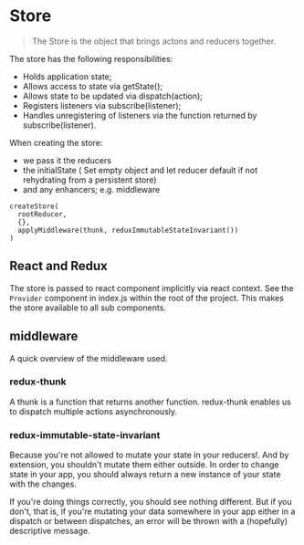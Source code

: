 # Store
<blockquote>
The Store is the object that brings actons and reducers together.
</blockquote>

The store has the following responsibilities:

* Holds application state;
* Allows access to state via getState();
* Allows state to be updated via dispatch(action);
* Registers listeners via subscribe(listener);
* Handles unregistering of listeners via the function returned by subscribe(listener).

When creating the store:
* we pass it the reducers
* the initialState ( Set empty object and let reducer default if not rehydrating from a persistent store)
* and any enhancers; e.g. middleware

```
createStore(
  rootReducer,
  {},
  applyMiddleware(thunk, reduxImmutableStateInvariant())
)
```

## React and Redux
The store is passed to react component implicitly via react context. See the `Provider` component in  index.js within the root of the project. This makes the store available to all sub components.

## middleware

A quick overview of the middleware used.

### redux-thunk
A thunk is a function that returns another function. redux-thunk enables us to dispatch multiple actions asynchronously.

### redux-immutable-state-invariant

Because you're not allowed to mutate your state in your reducers!. And by extension, you shouldn't mutate them either outside. In order to change state in your app, you should always return a new instance of your state with the changes.

If you're doing things correctly, you should see nothing different. But if you don't, that is, if you're mutating your data somewhere in your app either in a dispatch or between dispatches, an error will be thrown with a (hopefully) descriptive message.
